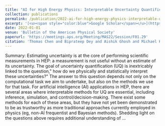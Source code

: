 ```yaml
---
title: "AI for High Energy Physics: Interpretable Uncertainty Quantification"
collection: publications
permalink: /publication/2022-ai-for-high-energy-physics-interpretable-uncertain
excerpt: '[<u><span style="color:blue">Google Scholar</span></u>](https://scholar.google.com/scholar?q=AI+for+High+Energy+Physics:+Interpretable+Uncertainty+Quantification)'
date: 2022-01-01
venue: 'Bulletin of the American Physical Society'
paperurl: 'https://meetings.aps.org/Meeting/MAS22/Session/F01.29'
citation: 'Thomas Chen and Biprateep Dey and Aishik Ghosh and Michael Kagan and Brian Nord and Nesar Ramachandra (2022). "AI for High Energy Physics: Interpretable Uncertainty Quantification". Bulletin of the American Physical Society.'
---
```


Summary: Estimating uncertainty is at the core of performing scientific measurements in HEP: a measurement is not useful without an estimate of its uncertainty. The goal of uncertainty quantification (UQ) is inextricably linked to the question," how do we physically and statistically interpret these uncertainties?" The answer to this question depends not only on the computational task we aim to undertake, but also on the methods we use for that task. For artificial intelligence (AI) applications in HEP, there are several areas where interpretable methods for UQ are essential, including inference, simulation, and control/decision-making. There exist some methods for each of these areas, but they have not yet been demonstrated to be as trustworthy as more traditional approaches currently employed in physics (eg, non-AI frequentist and Bayesian methods). Shedding light on the questions above requires additional understanding of …
